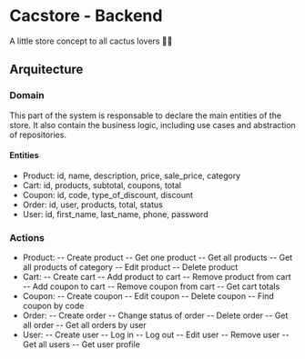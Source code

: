 # Cacstore - Backend

A little store concept to all cactus lovers 🌵🌵

## Arquitecture

### Domain

This part of the system is responsable to declare the main entities of the store. It also contain the business logic, including use cases and abstraction of repositories.  

#### Entities

- Product: id, name, description, price, sale_price, category
- Cart: id, products, subtotal, coupons, total
- Coupon: id, code, type_of_discount, discount
- Order: id, user, products, total, status
- User: id, first_name, last_name, phone, password

### Actions

- Product:
  -- Create product
  -- Get one product
  -- Get all products
  -- Get all products of category
  -- Edit product
  -- Delete product
- Cart:
  -- Create cart
  -- Add product to cart
  -- Remove product from cart
  -- Add coupon to cart
  -- Remove coupon from cart
  -- Get cart totals
- Coupon:
  -- Create coupon
  -- Edit coupon
  -- Delete coupon
  -- Find coupon by code
- Order:
  -- Create order
  -- Change status of order
  -- Delete order
  -- Get all order
  -- Get all orders by user
- User:
  -- Create user
  -- Log in
  -- Log out
  -- Edit user
  -- Remove user
  -- Get all users
  -- Get user profile
